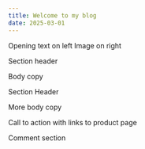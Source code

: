 ```yaml
---
title: Welcome to my blog
date: 2025-03-01
---
```


Opening text on left
Image on right

Section header

Body copy

Section Header

More body copy

Call to action with links to product page

Comment section
